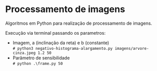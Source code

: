 # Processamento de imagens

Algoritmos em Python para realização de processamento de imagens.  

Execução via terminal passando os parametros:  
- Imagem, a (inclinação da reta) e b (constante)  
`# python3 negativo-histograma-alargamento.py imagens/arvore-cinza.jpeg 1.2 50`  
- Parâmetro de sensibilidade  
`# python .\frame.py 50`
